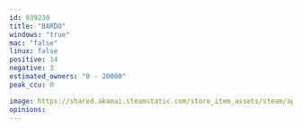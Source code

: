 ```yaml
---
id: 939230
title: "BARDO"
windows: "true"
mac: "false"
linux: false
positive: 14
negative: 3
estimated_owners: "0 - 20000"
peak_ccu: 0

image: https://shared.akamai.steamstatic.com/store_item_assets/steam/apps/939230/header.jpg?t=1630936464
opinions:
---
```

